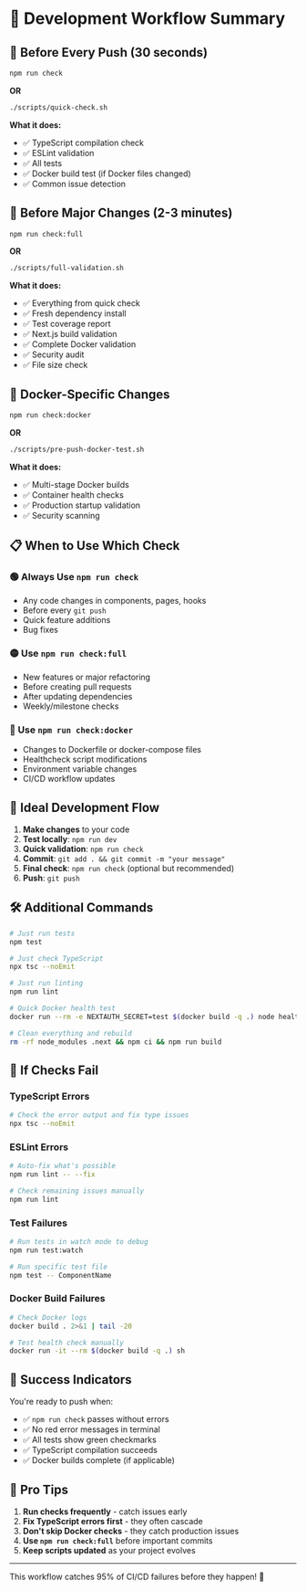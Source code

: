 # 🎯 Development Workflow Summary

## 🚀 Before Every Push (30 seconds)

```bash
npm run check
```
**OR**
```bash
./scripts/quick-check.sh
```

**What it does:**
- ✅ TypeScript compilation check
- ✅ ESLint validation
- ✅ All tests
- ✅ Docker build test (if Docker files changed)
- ✅ Common issue detection

## 🔬 Before Major Changes (2-3 minutes)

```bash
npm run check:full
```
**OR**
```bash
./scripts/full-validation.sh
```

**What it does:**
- ✅ Everything from quick check
- ✅ Fresh dependency install
- ✅ Test coverage report
- ✅ Next.js build validation
- ✅ Complete Docker validation
- ✅ Security audit
- ✅ File size check

## 🐳 Docker-Specific Changes

```bash
npm run check:docker
```
**OR**
```bash
./scripts/pre-push-docker-test.sh
```

**What it does:**
- ✅ Multi-stage Docker builds
- ✅ Container health checks
- ✅ Production startup validation
- ✅ Security scanning

## 📋 When to Use Which Check

### 🟢 Always Use `npm run check`
- Any code changes in components, pages, hooks
- Before every `git push`
- Quick feature additions
- Bug fixes

### 🟡 Use `npm run check:full`
- New features or major refactoring
- Before creating pull requests
- After updating dependencies
- Weekly/milestone checks

### 🔴 Use `npm run check:docker`
- Changes to Dockerfile or docker-compose files
- Healthcheck script modifications
- Environment variable changes
- CI/CD workflow updates

## 🔄 Ideal Development Flow

1. **Make changes** to your code
2. **Test locally**: `npm run dev`
3. **Quick validation**: `npm run check`
4. **Commit**: `git add . && git commit -m "your message"`
5. **Final check**: `npm run check` (optional but recommended)
6. **Push**: `git push`

## 🛠️ Additional Commands

```bash
# Just run tests
npm test

# Just check TypeScript
npx tsc --noEmit

# Just run linting
npm run lint

# Quick Docker health test
docker run --rm -e NEXTAUTH_SECRET=test $(docker build -q .) node healthcheck.mjs

# Clean everything and rebuild
rm -rf node_modules .next && npm ci && npm run build
```

## 🚨 If Checks Fail

### TypeScript Errors
```bash
# Check the error output and fix type issues
npx tsc --noEmit
```

### ESLint Errors
```bash
# Auto-fix what's possible
npm run lint -- --fix

# Check remaining issues manually
npm run lint
```

### Test Failures
```bash
# Run tests in watch mode to debug
npm run test:watch

# Run specific test file
npm test -- ComponentName
```

### Docker Build Failures
```bash
# Check Docker logs
docker build . 2>&1 | tail -20

# Test health check manually
docker run -it --rm $(docker build -q .) sh
```

## 🎯 Success Indicators

You're ready to push when:
- ✅ `npm run check` passes without errors
- ✅ No red error messages in terminal
- ✅ All tests show green checkmarks
- ✅ TypeScript compilation succeeds
- ✅ Docker builds complete (if applicable)

## 🔧 Pro Tips

1. **Run checks frequently** - catch issues early
2. **Fix TypeScript errors first** - they often cascade
3. **Don't skip Docker checks** - they catch production issues
4. **Use `npm run check:full`** before important commits
5. **Keep scripts updated** as your project evolves

---

This workflow catches 95% of CI/CD failures before they happen! 🚀
